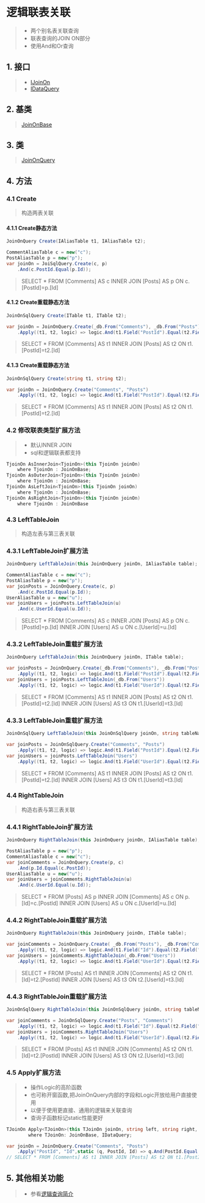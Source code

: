 # 逻辑联表关联
>* 两个别名表关联查询
>* 联表查询的JOIN ON部分
>* 使用And和Or查询

## 1. 接口
>* [IJoinOn](/api/ShadowSql.Join.IJoinOn.html)
>* [IDataQuery](/api/ShadowSql.Queries.IDataQuery.html)

## 2. 基类
>[JoinOnBase](/api/ShadowSql.Join.JoinOnBase.html)

## 3. 类
>[JoinOnQuery](/api/ShadowSql.Join.JoinOnQuery.html)

## 4. 方法
### 4.1 Create
>构造两表关联
#### 4.1.1 Create静态方法
```csharp
JoinOnQuery Create(IAliasTable t1, IAliasTable t2);
```
```csharp
CommentAliasTable c = new("c");
PostAliasTable p = new("p");
var joinOn = JoiSqlQuery.Create(c, p)
    .And(c.PostId.Equal(p.Id));
```
>SELECT * FROM [Comments] AS c INNER JOIN [Posts] AS p ON c.[PostId]=p.[Id]

#### 4.1.2 Create重载静态方法
```csharp
JoinOnSqlQuery Create(ITable t1, ITable t2);
```
```csharp
var joinOn = JoinOnQuery.Create(_db.From("Comments"), _db.From("Posts"))
    .Apply((t1, t2, logic) => logic.And(t1.Field("PostId").Equal(t2.Field("Id"))));
```
>SELECT * FROM [Comments] AS t1 INNER JOIN [Posts] AS t2 ON t1.[PostId]=t2.[Id]

#### 4.1.3 Create重载静态方法
```csharp
JoinOnSqlQuery Create(string t1, string t2);
```
```csharp
var joinOn = JoinOnQuery.Create("Comments", "Posts")
    .Apply((t1, t2, logic) => logic.And(t1.Field("PostId").Equal(t2.Field("Id"))));
```
>SELECT * FROM [Comments] AS t1 INNER JOIN [Posts] AS t2 ON t1.[PostId]=t2.[Id]

### 4.2 修改联表类型扩展方法
>* 默认INNER JOIN
>* sql和逻辑联表都支持
```csharp
TjoinOn AsInnerJoin<TjoinOn>(this TjoinOn joinOn)
    where TjoinOn : JoinOnBase;
TjoinOn AsOuterJoin<TjoinOn>(this TjoinOn joinOn)
    where TjoinOn : JoinOnBase;
TjoinOn AsLeftJoin<TjoinOn>(this TjoinOn joinOn)
    where TjoinOn : JoinOnBase;
TjoinOn AsRightJoin<TjoinOn>(this TjoinOn joinOn)
    where TjoinOn : JoinOnBase
```

### 4.3 LeftTableJoin
>构造左表与第三表关联
### 4.3.1 LeftTableJoin扩展方法
```csharp
JoinOnQuery LeftTableJoin(this JoinOnQuery joinOn, IAliasTable table);
```
```csharp
CommentAliasTable c = new("c");
PostAliasTable p = new("p");
var joinPosts = JoinOnQuery.Create(c, p)
    .And(c.PostId.Equal(p.Id));
UserAliasTable u = new("u");
var joinUsers = joinPosts.LeftTableJoin(u)
    .And(c.UserId.Equal(u.Id));
```
>SELECT * FROM [Comments] AS c INNER JOIN [Posts] AS p ON c.[PostId]=p.[Id] INNER JOIN [Users] AS u ON c.[UserId]=u.[Id]

### 4.3.2 LeftTableJoin重载扩展方法
```csharp
JoinOnQuery LeftTableJoin(this JoinOnQuery joinOn, ITable table);
```
```csharp
var joinPosts = JoinOnQuery.Create(_db.From("Comments"), _db.From("Posts"))
    .Apply((t1, t2, logic) => logic.And(t1.Field("PostId").Equal(t2.Field("Id"))));
var joinUsers = joinPosts.LeftTableJoin(_db.From("Users"))
    .Apply((t1, t2, logic) => logic.And(t1.Field("UserId").Equal(t2.Field("Id"))));
```
>SELECT * FROM [Comments] AS t1 INNER JOIN [Posts] AS t2 ON t1.[PostId]=t2.[Id] INNER JOIN [Users] AS t3 ON t1.[UserId]=t3.[Id]

### 4.3.3 LeftTableJoin重载扩展方法
```csharp
JoinOnSqlQuery LeftTableJoin(this JoinOnSqlQuery joinOn, string tableName);
```
```csharp
var joinPosts = JoinOnSqlQuery.Create("Comments", "Posts")
    .Apply((t1, t2, logic) => logic.And(t1.Field("PostId").Equal(t2.Field("Id"))));
var joinUsers = joinPosts.LeftTableJoin("Users")
    .Apply((t1, t2, logic) => logic.And(t1.Field("UserId").Equal(t2.Field("Id"))));
```
>SELECT * FROM [Comments] AS t1 INNER JOIN [Posts] AS t2 ON t1.[PostId]=t2.[Id] INNER JOIN [Users] AS t3 ON t1.[UserId]=t3.[Id]

### 4.4 RightTableJoin
>构造右表与第三表关联
### 4.4.1 RightTableJoin扩展方法
```csharp
JoinOnQuery RightTableJoin(this JoinOnQuery joinOn, IAliasTable table);
```
```csharp
PostAliasTable p = new("p");
CommentAliasTable c = new("c");        
var joinComments = JoinOnQuery.Create(p, c)
    .And(p.Id.Equal(c.PostId));
UserAliasTable u = new("u");
var joinUsers = joinComments.RightTableJoin(u)
    .And(c.UserId.Equal(u.Id));
```
>SELECT * FROM [Posts] AS p INNER JOIN [Comments] AS c ON p.[Id]=c.[PostId] INNER JOIN [Users] AS u ON c.[UserId]=u.[Id]

### 4.4.2 RightTableJoin重载扩展方法
```csharp
JoinOnQuery RightTableJoin(this JoinOnQuery joinOn, ITable table);
```
```csharp
var joinComments = JoinOnQuery.Create( _db.From("Posts"), _db.From("Comments"))
    .Apply((t1, t2, logic) => logic.And(t1.Field("Id").Equal(t2.Field("PostId"))));
var joinUsers = joinComments.RightTableJoin(_db.From("Users"))
    .Apply((t1, t2, logic) => logic.And(t1.Field("UserId").Equal(t2.Field("Id"))));
```
>SELECT * FROM [Posts] AS t1 INNER JOIN [Comments] AS t2 ON t1.[Id]=t2.[PostId] INNER JOIN [Users] AS t3 ON t2.[UserId]=t3.[Id]

### 4.4.3 RightTableJoin重载扩展方法
```csharp
JoinOnSqlQuery RightTableJoin(this JoinOnSqlQuery joinOn, string tableName);
```
```csharp
var joinComments = JoinOnSqlQuery.Create("Posts", "Comments")
    .Apply((t1, t2, logic) => logic.And(t1.Field("Id").Equal(t2.Field("PostId"))));
var joinUsers = joinComments.RightTableJoin("Users")
    .Apply((t1, t2, logic) => logic.And(t1.Field("UserId").Equal(t2.Field("Id"))));
```
>SELECT * FROM [Posts] AS t1 INNER JOIN [Comments] AS t2 ON t1.[Id]=t2.[PostId] INNER JOIN [Users] AS t3 ON t2.[UserId]=t3.[Id]

### 4.5 Apply扩展方法
>* 操作Logic的高阶函数
>* 也可称开窗函数,把JoinOnQuery内部的字段和Logic开放给用户直接使用
>* 以便于使用更直接、通用的逻辑来关联查询
>* 查询子函数标记static性能更好
```csharp
TJoinOn Apply<TJoinOn>(this TJoinOn joinOn, string left, string right, Func<Logic, ICompareView, ICompareView, Logic> logic)
        where TJoinOn: JoinOnBase, IDataQuery;
```
```csharp
var joinOn = JoinOnQuery.Create("Comments", "Posts")
    .Apply("PostId", "Id",static (q, PostId, Id) => q.And(PostId.Equal(Id)));
// SELECT * FROM [Comments] AS t1 INNER JOIN [Posts] AS t2 ON t1.[PostId]=t2.[Id]
```

## 5. 其他相关功能
>* 参看[逻辑查询简介](./index.md)